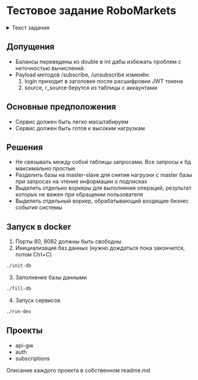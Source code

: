 # Тестовое задание RoboMarkets

<details>
  <summary>Текст задания</summary>
  Дано. 
  
  БД со следующей структурой и данными.

```sql
# DROP TABLE IF EXISTS `account`;

CREATE TABLE `account` (
`login` bigint(20) unsigned NOT NULL COMMENT 'account',
`source` int(10) unsigned NOT NULL,
`balance_usd` double DEFAULT '0' COMMENT 'account balance',
`balance_usd_sub` double DEFAULT '0' COMMENT 'subscription network balance',
PRIMARY KEY (`source`, `login`)
) ENGINE=InnoDB;

INSERT INTO `account` VALUES
('60000000000060839', '203', '20', '0'),
('60000000000060840', '203', '10', '0'),
('60000000000061841', '203', '20', '0'),
('60000000000062842', '203', '30', '0'),
('60000000000063843', '203', '40', '0'),
('60000000000064844', '203', '50', '0'),
('60000000000065845', '203', '60', '0'),
('60000000000066847', '203', '70', '0'),
('60000000000067850', '203', '80', '0'),
('60000000000068851', '203', '90', '0'),
('60000000000069853', '203', '80', '0'),
('60000000000070854', '203', '70', '0'),
('60000000000071855', '203', '60', '0'),
('60000000000072854', '203', '50', '0'),
('60000000000073855', '203', '40', '0');

# DROP TABLE IF EXISTS `subscription`;

CREATE TABLE `subscription` (
`login` bigint(20) unsigned NOT NULL COMMENT 'trader account',
`source` int(10) unsigned NOT NULL COMMENT 'trader source',
`r_login` bigint(20) unsigned NOT NULL COMMENT 'investor account',
`r_source` int(10) unsigned NOT NULL COMMENT 'investor source',
PRIMARY KEY (`source`,`login`,`r_source`,`r_login`),
KEY `r_idx` (`r_source`,`r_login`,`source`,`login`)
) ENGINE=InnoDB;

INSERT INTO `subscription` VALUES

# 1й треугольник

('60000000000060839', '203', '60000000000060840', '203'),
('60000000000060840', '203', '60000000000061841', '203'),
('60000000000061841', '203', '60000000000060839', '203'),

# 2й треугольник

('60000000000062842', '203', '60000000000063843', '203'),
('60000000000062842', '203', '60000000000064844', '203'),
('60000000000064844', '203', '60000000000063843', '203'),

# ромб

('60000000000064844', '203', '60000000000065845', '203'),
('60000000000064844', '203', '60000000000066847', '203'),
('60000000000065845', '203', '60000000000067850', '203'),
('60000000000066847', '203', '60000000000067850', '203'),

# узлы 2го треугольника

('60000000000063843', '203', '60000000000068851', '203'),
('60000000000063843', '203', '60000000000069853', '203'),

# узлы ромба

('60000000000067850', '203', '60000000000070854', '203'),
('60000000000067850', '203', '60000000000071855', '203');

```

Задание.

Реализовать nodejs сервис, предоставляющий следующий HTTP API для работы с данными БД.

Произвести первоначальный рассчет балансов подписок (баланс сети подписок).
Баланс сети подписок (subscription network balance) для провайдера - это сумма собственного баланса провайдера и балансов всех аккаунтов, подписанных на него как непосредственно, так и через другие аккаунты на всех уровнях.

Любой счет не может входить в сеть подписок более одного раза.

GET /rating
Выдача счетов, отсортированных по балансу подписок + количество подписчиков сети result = [ { source, login, balance_usd, balance_usd_sub, subscribers_count } ]

POST /subscribe
Cоздание подписки, добавляет запись в `subscription` + приводит к пересчету баланса сети
payload = { login, source, r_login, r_sorce }

POST /unsubscribe
Удаление подписки, удаляет строку из `subscription` + приводит к пересчету баланса сети
payload = { login, source, r_login, r_sorce }

Дополнительные задания (не обязательно, будет являться плюсом)

- При создании и удалении подписок, пересчитывать балансы сети аккаунтов, затронутых этим изменением (балансы в затронутой части сети подписок).
- Спроектировать и реализовать API метод изменения баланса счета, приводящий к пересчету баланса сети.

Пояснения:

- Язык: javascript nodejs + возможны модули для работы с СУБД и HTTP
- СУБД: Предпочтительно MYSQL
- Для выполнения задания можно использовать любые средства SQL, PLSQL и тд
- Возможно расширение структуры таблиц (добавление полей, индексов и тд)
- Возможно добавление новых таблиц
- Возможно привлечение любых средств и технологий, целесообразность применения которых мы будем обсуждать на собеседовании
</details>

## Допущения

- Балансы переведены из double в int дабы избежать проблем с неточностью вычислений.
- Payload методов /subscribe, /unsubscribe изменён:
  1. login приходит в заголовке после расшифровки JWT токена
  2. source, r_source берутся из таблицы с аккаунтами

## Основные предположения

- Сервис должен быть легко масштабируем
- Сервис должен быть готов к высоким нагрузкам

## Решения

- Не связывать между собой таблицы запросами. Все запросы к бд максимально простые
- Разделить базы на master-slave для снятия нагрузки с master базы при запросах на чтение информации о подписках
- Выделить отдельно воркеры для выполнения операций, результат которых не важен при обращении пользователя
- Выделить отдельный воркер, обрабатывающий входящие бизнес события системы

## Запуск в docker

1. Порты 80, 8082 должны быть свободны
2. Инициализация баз данных (нужно дождаться пока закончится, потом Ctrl+C)

```bash
./init-db
```

3. Заполнение базы данными

```bash
./fill-db
```

4. Запуск сервисов

```bash
./run-dev
```

## Проекты

- api-gw
- auth
- subscriptions

Описание каждого проекта в собственном readme.md
